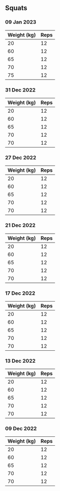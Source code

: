## Squats

### 09 Jan 2023

| Weight (kg) | Reps |
| ----------- | ---- |
| 20 | 12 |
| 60 | 12 |
| 65 | 12 |
| 70 | 12 |
| 75 | 12 |

### 31 Dec 2022

| Weight (kg) | Reps |
| ----------- | ---- |
| 20 | 12 |
| 60 | 12 |
| 65 | 12 |
| 70 | 12 |
| 70 | 12 |

### 27 Dec 2022

| Weight (kg) | Reps |
| ----------- | ---- |
| 20 | 12 |
| 60 | 12 |
| 65 | 12 |
| 70 | 12 |
| 70 | 12 |

### 21 Dec 2022

| Weight (kg) | Reps |
| ----------- | ---- |
| 20 | 12 |
| 60 | 12 |
| 65 | 12 |
| 70 | 12 |
| 70 | 12 |

### 17 Dec 2022

| Weight (kg) | Reps |
| ----------- | ---- |
| 20 | 12 |
| 60 | 12 |
| 65 | 12 |
| 70 | 12 |
| 70 | 12 |

### 13 Dec 2022

| Weight (kg) | Reps |
| ----------- | ---- |
| 20 | 12 |
| 60 | 12 |
| 65 | 12 |
| 70 | 12 |
| 70 | 12 |

### 09 Dec 2022

| Weight (kg) | Reps |
| ----------- | ---- |
| 20 | 12 |
| 60 | 12 |
| 65 | 12 |
| 70 | 12 |
| 70 | 12 |